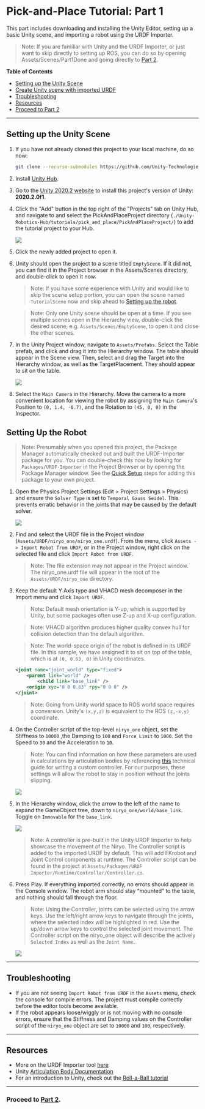 # Pick-and-Place Tutorial: Part 1

This part includes downloading and installing the Unity Editor, setting up a basic Unity scene, and importing a robot using the URDF Importer.
> Note: If you are familiar with Unity and the URDF Importer, or just want to skip directly to setting up ROS, you can do so by opening Assets/Scenes/Part1Done and going directly to [Part 2](2_ros_tcp.md).

**Table of Contents**
  - [Setting up the Unity Scene](#setting-up-the-unity-scene)
  - [Create Unity scene with imported URDF](#setting-up-the-robot)
  - [Troubleshooting](#troubleshooting)
  - [Resources](#resources)
  - [Proceed to Part 2](#proceed-to-part-2)

---

## Setting up the Unity Scene

1. If you have not already cloned this project to your local machine, do so now:

    ```bash
    git clone --recurse-submodules https://github.com/Unity-Technologies/Unity-Robotics-Hub.git
    ```

1. Install [Unity Hub](https://unity3d.com/get-unity/download).
  
1. Go to the [Unity 2020.2 website](https://unity3d.com/unity/whats-new/2020.2.0) to install this project's version of Unity: **2020.2.0f1**. 
   
1. Click the "Add" button in the top right of the "Projects" tab on Unity Hub, and navigate to and select the PickAndPlaceProject directory (`./Unity-Robotics-Hub/tutorials/pick_and_place/PickAndPlaceProject/`) to add the tutorial project to your Hub.

   ![](img/hub_addproject.png)

1. Click the newly added project to open it.

5. Unity should open the project to a scene titled `EmptyScene`.  If it did not, you can find it in the Project browser in the Assets/Scenes directory, and double-click to open it now.
    > Note: If you have some experience with Unity and would like to skip the scene setup portion, you can open the scene named `TutorialScene` now and skip ahead to [Setting up the robot](#setting-up-the-robot).

    > Note: Only one Unity scene should be open at a time. If you see multiple scenes open in the Hierarchy view, double-click the desired scene, e.g. `Assets/Scenes/EmptyScene`, to open it and close the other scenes.

6. In the Unity Project window, navigate to `Assets/Prefabs`. Select the Table prefab, and click and drag it into the Hierarchy window. The table should appear in the Scene view. Then, select and drag the Target into the Hierarchy window, as well as the TargetPlacement. They should appear to sit on the table.

    ![](img/1_cube.png) 

7. Select the `Main Camera` in the Hierarchy. Move the camera to a more convenient location for viewing the robot by assigning the `Main Camera`'s Position to `(0, 1.4, -0.7)`, and the Rotation to `(45, 0, 0)` in the Inspector.

## Setting Up the Robot 

> Note: Presumably when you opened this project, the Package Manager automatically checked out and built the URDF-Importer package for you. You can double-check this now by looking for `Packages/URDF-Importer` in the Project Browser or by opening the Package Manager window. See the [Quick Setup](../quick_setup.md) steps for adding this package to your own project.

1. Open the Physics Project Settings (Edit > Project Settings > Physics) and ensure the `Solver Type` is set to `Temporal Gauss Seidel`. This prevents erratic behavior in the joints that may be caused by the default solver.

    ![](img/1_physics.png)

1. Find and select the URDF file in the Project window (`Assets/URDF/niryo_one/niryo_one.urdf`). From the menu, click `Assets -> Import Robot from URDF`, or in the Project window, right click on the selected file and click `Import Robot from URDF`.
    > Note: The file extension may not appear in the Project window. The niryo_one.urdf file will appear in the root of the `Assets/URDF/niryo_one` directory.
  
1. Keep the default Y Axis type and VHACD mesh decomposer in the Import menu and click `Import URDF`.
  
    > Note: Default mesh orientation is Y-up, which is supported by Unity, but some packages often use Z-up and X-up configuration.

    > Note: VHACD algorithm produces higher quality convex hull for collision detection than the default algorithm.

    > Note: The world-space origin of the robot is defined in its URDF file. In this sample, we have assigned it to sit on top of the table, which is at `(0, 0.63, 0)` in Unity coordinates.

    ```xml
    <joint name="joint_world" type="fixed">
        <parent link="world" />
            <child link="base_link" />
        <origin xyz="0 0 0.63" rpy="0 0 0" />
    </joint>
    ```

    > Note: Going from Unity world space to ROS world space requires a conversion. Unity's `(x,y,z)` is equivalent to the ROS `(z,-x,y)` coordinate.

1. On the Controller script of the top-level `niryo_one` object, set the Stiffness to `10000` ,the Damping to `100` and `Force Limit` to `1000`. Set the Speed to `30` and the Acceleration to `10`.
    > Note: You can find information on how these parameters are used in calculations by articulation bodies by referencing [this](https://github.com/Unity-Technologies/Unity-Robotics-Hub/blob/master/tutorials/urdf_importer/urdf_appendix.md#guide-to-write-your-own-controller) technical guide for writing a custom controller. For our purposes, these settings will allow the robot to stay in position without the joints slipping.
  
    ![](img/1_controller.png)
  
1. In the Hierarchy window, click the arrow to the left of the name to expand the GameObject tree, down to `niryo_one/world/base_link`. Toggle on `Immovable` for the `base_link`.

    ![](img/1_base.png)

    > Note: A controller is pre-built in the Unity URDF Importer to help showcase the movement of the Niryo. The Controller script is added to the imported URDF by default. This will add FKrobot and Joint Control components at runtime. The Controller script can be found in the project at `Assets/Packages/URDF Importer/Runtime/Controller/Controller.cs`.

1. Press Play. If everything imported correctly, no errors should appear in the Console window. The robot arm should stay “mounted” to the table, and nothing should fall through the floor.
  
    > Note: Using the Controller, joints can be selected using the arrow keys. Use the left/right arrow keys to navigate through the joints, where the selected index will be highlighted in red. Use the up/down arrow keys to control the selected joint movement. The Controller script on the niryo_one object will describe the actively `Selected Index` as well as the `Joint Name`.

   ![](img/1_end.gif)

---

## Troubleshooting
- If you are not seeing `Import Robot from URDF` in the `Assets` menu, check the console for compile errors. The project must compile correctly before the editor tools become available. 
- If the robot appears loose/wiggly or is not moving with no console errors, ensure that the Stiffness and Damping values on the Controller script of the `niryo_one` object are set to `10000` and `100`, respectively.

---

## Resources

- More on the URDF Importer tool [here](https://github.com/Unity-Technologies/URDF-Importer)
- Unity [Articulation Body Documentation](https://docs.unity3d.com/2020.1/Documentation/ScriptReference/ArticulationBody.html)
- For an introduction to Unity, check out the [Roll-a-Ball tutorial](https://learn.unity.com/project/roll-a-ball)

---


### Proceed to [Part 2](2_ros_tcp.md).
